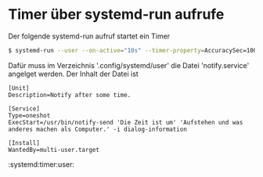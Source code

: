 # Timer über systemd-run aufrufe

Der folgende systemd-run aufruf startet ein Timer
```sh
$ systemd-run --user --on-active="10s" --timer-property=AccuracySec=100ms --unit notify.service
```

Dafür muss im Verzeichnis '.config/systemd/user' die Datei 'notify.service'
angelget werden. Der Inhalt der Datei ist
```
[Unit]
Description=Notify after some time.

[Service]
Type=oneshot
ExecStart=/usr/bin/notify-send 'Die Zeit ist um' 'Aufstehen und was anderes machen als Computer.' -i dialog-information

[Install]
WantedBy=multi-user.target
```

:systemd:timer:user:
